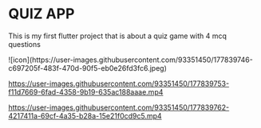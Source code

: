 <H1>QUIZ APP</H1>
<p>This is my first flutter project that is about a quiz game with 4 mcq questions</p>
<p>
![icon](https://user-images.githubusercontent.com/93351450/177839746-c697205f-483f-470d-90f5-eb0e26fd3fc6.jpeg)


https://user-images.githubusercontent.com/93351450/177839753-f11d7669-6fad-4358-9b19-635ac188aaae.mp4


https://user-images.githubusercontent.com/93351450/177839762-4217411a-69cf-4a35-b28a-15e21f0cd9c5.mp4


